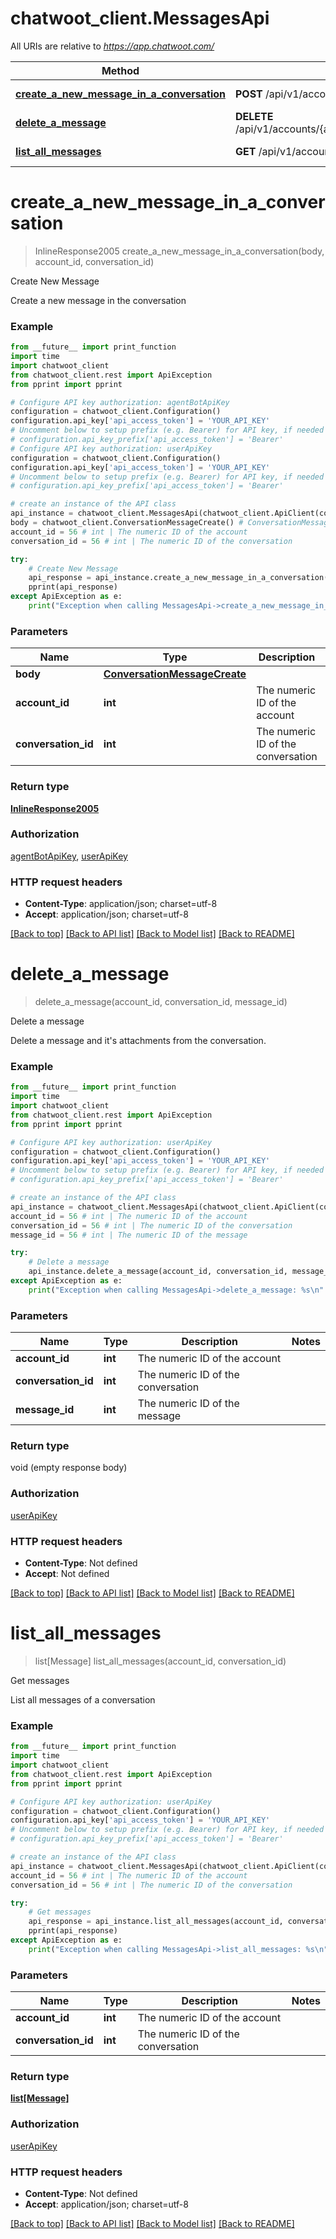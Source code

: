 # chatwoot_client.MessagesApi

All URIs are relative to *https://app.chatwoot.com/*

Method | HTTP request | Description
------------- | ------------- | -------------
[**create_a_new_message_in_a_conversation**](MessagesApi.md#create_a_new_message_in_a_conversation) | **POST** /api/v1/accounts/{account_id}/conversations/{conversation_id}/messages | Create New Message
[**delete_a_message**](MessagesApi.md#delete_a_message) | **DELETE** /api/v1/accounts/{account_id}/conversations/{conversation_id}/messages/{message_id} | Delete a message
[**list_all_messages**](MessagesApi.md#list_all_messages) | **GET** /api/v1/accounts/{account_id}/conversations/{conversation_id}/messages | Get messages

# **create_a_new_message_in_a_conversation**
> InlineResponse2005 create_a_new_message_in_a_conversation(body, account_id, conversation_id)

Create New Message

Create a new message in the conversation

### Example
```python
from __future__ import print_function
import time
import chatwoot_client
from chatwoot_client.rest import ApiException
from pprint import pprint

# Configure API key authorization: agentBotApiKey
configuration = chatwoot_client.Configuration()
configuration.api_key['api_access_token'] = 'YOUR_API_KEY'
# Uncomment below to setup prefix (e.g. Bearer) for API key, if needed
# configuration.api_key_prefix['api_access_token'] = 'Bearer'
# Configure API key authorization: userApiKey
configuration = chatwoot_client.Configuration()
configuration.api_key['api_access_token'] = 'YOUR_API_KEY'
# Uncomment below to setup prefix (e.g. Bearer) for API key, if needed
# configuration.api_key_prefix['api_access_token'] = 'Bearer'

# create an instance of the API class
api_instance = chatwoot_client.MessagesApi(chatwoot_client.ApiClient(configuration))
body = chatwoot_client.ConversationMessageCreate() # ConversationMessageCreate | 
account_id = 56 # int | The numeric ID of the account
conversation_id = 56 # int | The numeric ID of the conversation

try:
    # Create New Message
    api_response = api_instance.create_a_new_message_in_a_conversation(body, account_id, conversation_id)
    pprint(api_response)
except ApiException as e:
    print("Exception when calling MessagesApi->create_a_new_message_in_a_conversation: %s\n" % e)
```

### Parameters

Name | Type | Description  | Notes
------------- | ------------- | ------------- | -------------
 **body** | [**ConversationMessageCreate**](ConversationMessageCreate.md)|  | 
 **account_id** | **int**| The numeric ID of the account | 
 **conversation_id** | **int**| The numeric ID of the conversation | 

### Return type

[**InlineResponse2005**](InlineResponse2005.md)

### Authorization

[agentBotApiKey](../README.md#agentBotApiKey), [userApiKey](../README.md#userApiKey)

### HTTP request headers

 - **Content-Type**: application/json; charset=utf-8
 - **Accept**: application/json; charset=utf-8

[[Back to top]](#) [[Back to API list]](../README.md#documentation-for-api-endpoints) [[Back to Model list]](../README.md#documentation-for-models) [[Back to README]](../README.md)

# **delete_a_message**
> delete_a_message(account_id, conversation_id, message_id)

Delete a message

Delete a message and it's attachments from the conversation.

### Example
```python
from __future__ import print_function
import time
import chatwoot_client
from chatwoot_client.rest import ApiException
from pprint import pprint

# Configure API key authorization: userApiKey
configuration = chatwoot_client.Configuration()
configuration.api_key['api_access_token'] = 'YOUR_API_KEY'
# Uncomment below to setup prefix (e.g. Bearer) for API key, if needed
# configuration.api_key_prefix['api_access_token'] = 'Bearer'

# create an instance of the API class
api_instance = chatwoot_client.MessagesApi(chatwoot_client.ApiClient(configuration))
account_id = 56 # int | The numeric ID of the account
conversation_id = 56 # int | The numeric ID of the conversation
message_id = 56 # int | The numeric ID of the message

try:
    # Delete a message
    api_instance.delete_a_message(account_id, conversation_id, message_id)
except ApiException as e:
    print("Exception when calling MessagesApi->delete_a_message: %s\n" % e)
```

### Parameters

Name | Type | Description  | Notes
------------- | ------------- | ------------- | -------------
 **account_id** | **int**| The numeric ID of the account | 
 **conversation_id** | **int**| The numeric ID of the conversation | 
 **message_id** | **int**| The numeric ID of the message | 

### Return type

void (empty response body)

### Authorization

[userApiKey](../README.md#userApiKey)

### HTTP request headers

 - **Content-Type**: Not defined
 - **Accept**: Not defined

[[Back to top]](#) [[Back to API list]](../README.md#documentation-for-api-endpoints) [[Back to Model list]](../README.md#documentation-for-models) [[Back to README]](../README.md)

# **list_all_messages**
> list[Message] list_all_messages(account_id, conversation_id)

Get messages

List all messages of a conversation

### Example
```python
from __future__ import print_function
import time
import chatwoot_client
from chatwoot_client.rest import ApiException
from pprint import pprint

# Configure API key authorization: userApiKey
configuration = chatwoot_client.Configuration()
configuration.api_key['api_access_token'] = 'YOUR_API_KEY'
# Uncomment below to setup prefix (e.g. Bearer) for API key, if needed
# configuration.api_key_prefix['api_access_token'] = 'Bearer'

# create an instance of the API class
api_instance = chatwoot_client.MessagesApi(chatwoot_client.ApiClient(configuration))
account_id = 56 # int | The numeric ID of the account
conversation_id = 56 # int | The numeric ID of the conversation

try:
    # Get messages
    api_response = api_instance.list_all_messages(account_id, conversation_id)
    pprint(api_response)
except ApiException as e:
    print("Exception when calling MessagesApi->list_all_messages: %s\n" % e)
```

### Parameters

Name | Type | Description  | Notes
------------- | ------------- | ------------- | -------------
 **account_id** | **int**| The numeric ID of the account | 
 **conversation_id** | **int**| The numeric ID of the conversation | 

### Return type

[**list[Message]**](Message.md)

### Authorization

[userApiKey](../README.md#userApiKey)

### HTTP request headers

 - **Content-Type**: Not defined
 - **Accept**: application/json; charset=utf-8

[[Back to top]](#) [[Back to API list]](../README.md#documentation-for-api-endpoints) [[Back to Model list]](../README.md#documentation-for-models) [[Back to README]](../README.md)


